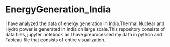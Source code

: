 # EnergyGeneration_India
I have analyzed the data of energy generation in India.Thermal,Nuclear and Hydro power is generated in India on large scale.This repository consists of data files, jupyter notebook as I have preprocessed my data in python and Tableau file that consists of entire visualization.
